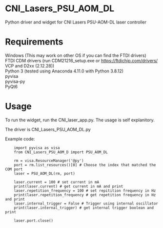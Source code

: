 # CNI_Lasers_PSU_AOM_DL

Python driver and widget for CNI Lasers PSU-AOM-DL laser controller

# Requirements

Windows (This may work on other OS if you can find the FTDI drivers)  
FTDI CDM drivers (run CDM21216_setup.exe or https://ftdichip.com/drivers/ VCP and D2xx (2.12.28))  
Python 3 (tested using Anaconda 4.11.0 with Python 3.8.12)  
pyvisa  
pyvisa-py  
PyQt6  

# Usage

To run the widget, run the CNI_laser_app.py. The usage is self explanitory.  

The driver is CNI_Lasers_PSU_AOM_DL.py  

Example code:

        import pyvisa as visa
        from CNI_Lasers_PSU_AOM_D import PSU_AOM_DL

        rm = visa.ResourceManager('@py')
        port = rm.list_resources()[0] # Choose the index that matched the COM port
        laser = PSU_AOM_DL(rm, port)
        
        laser.current = 100 # set current in mA
        print(laser.current) # get current in mA and print
        laser.repetition_frequency = 100 # set repitition frequency in Hz
        print(laser.repetition_frequency # get repetition frequency in Hz and print
        laser.internal_trigger = False # Trigger using internal oscillator
        print(laser.internal_trigger) # get internal trigger boolean and print
        
        laser.port.close()
